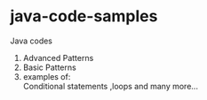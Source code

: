 # java-code-samples
Java codes

1. Advanced Patterns
2. Basic Patterns
3. examples of:<br>
Conditional statements
      ,loops
      and many more...
